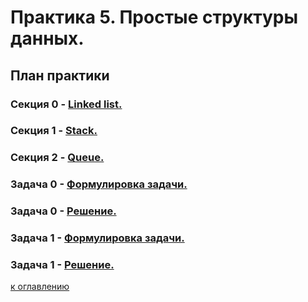# Практика 5. Простые структуры данных.

## План практики

### Секция 0 - [Linked list.](md/0.md)
### Секция 1 - [Stack.](md/1.md)
### Секция 2 - [Queue.](md/2.md)
### Задача 0 - [Формулировка задачи.](md/3.md)
### Задача 0 - [Решение.](md/4.md)
### Задача 1 - [Формулировка задачи.](md/5.md)
### Задача 1 - [Решение.](md/6.md)

[к оглавлению](../../TOC.md)

